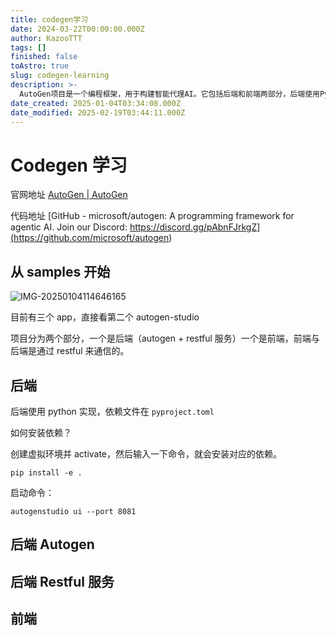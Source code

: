 ```yaml
---
title: codegen学习
date: 2024-03-22T00:00:00.000Z
author: KazooTTT
tags: []
finished: false
toAstro: true
slug: codegen-learning
description: >-
  AutoGen项目是一个编程框架，用于构建智能代理AI。它包括后端和前端两部分，后端使用Python实现，依赖于`pyproject.toml`文件，而前端与后端通过RESTful服务进行通信。项目提供了详细的安装指南和启动命令，使得开发者可以轻松地开始使用。此外，AutoGen还提供了示例代码和社区支持，方便用户学习和交流。
date_created: 2025-01-04T03:34:08.000Z
date_modified: 2025-02-19T03:44:11.000Z
---
```


# Codegen 学习

官网地址 [AutoGen | AutoGen](<https://microsoft.github.io/autogen/>)

代码地址 [GitHub - microsoft/autogen: A programming framework for agentic AI. Join our Discord: https://discord.gg/pAbnFJrkgZ](<https://github.com/microsoft/autogen>)

## 从 samples 开始

![IMG-20250104114646165](/mdImages/IMG-20250104114646165.png)

目前有三个 app，直接看第二个 autogen-studio

项目分为两个部分，一个是后端（autogen + restful 服务）一个是前端，前端与后端是通过 restful 来通信的。

## 后端

后端使用 python 实现，依赖文件在 `pyproject.toml`

如何安装依赖？

创建虚拟环境并 activate，然后输入一下命令，就会安装对应的依赖。

```shell
pip install -e .
```

启动命令：

```shell
autogenstudio ui --port 8081
```

## 后端 Autogen

## 后端 Restful 服务

## 前端
